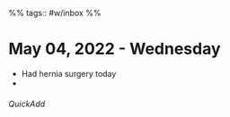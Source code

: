 %%
tags:: #w/inbox 
%%


# May 04,  2022 - Wednesday

- Had hernia surgery today
- 

###### QuickAdd
